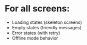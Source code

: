 # For all screens:

- Loading states (skeleton screens)
- Empty states (friendly messages)
- Error states (with retry)
- Offline mode behavior